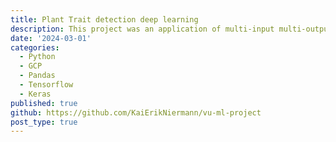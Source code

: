 ```yaml
---
title: Plant Trait detection deep learning
description: This project was an application of multi-input multi-output CNNs to detecting mean plant traits. The projected included data pre-processing, data-analysis, model building and training, model evaluation and a final report.
date: '2024-03-01'
categories:
  - Python
  - GCP
  - Pandas 
  - Tensorflow 
  - Keras
published: true
github: https://github.com/KaiErikNiermann/vu-ml-project
post_type: true
---
```

